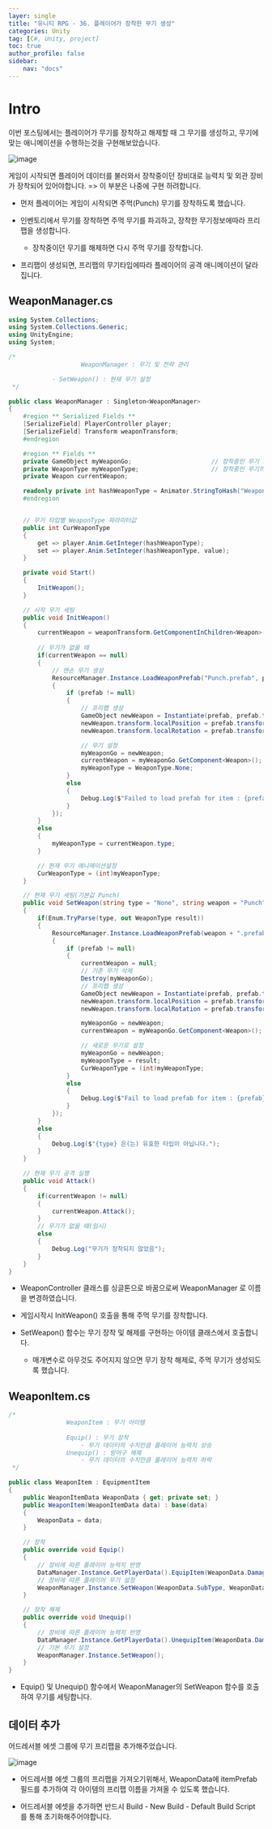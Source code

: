 ```yaml
---
layer: single
title: "유니티 RPG - 36. 플레이어가 장착한 무기 생성"
categories: Unity
tag: [C#, Unity, project]
toc: true
author_profile: false
sidebar: 
    nav: "docs"
---
```



# Intro

이번 포스팅에서는 플레이어가 무기를 장착하고 해제할 때 그 무기를 생성하고, 무기에맞는 애니메이션을 수행하는것을 구현해보았습니다.

![image](/images/2025/2025-02-15/capture_1.gif) 


게임이 시작되면 플레이어 데이터를 불러와서 장착중이던 장비대로 능력치 및 외관 장비가 장착되어 있어야합니다.
=> 이 부분은 나중에 구현 하려합니다.

* 먼저 플레이어는 게임이 시작되면 주먹(Punch) 무기를 장착하도록 했습니다.

* 인벤토리에서 무기를 장착하면 주먹 무기를 파괴하고, 장착한 무기정보에따라 프리팹을 생성합니다.
    - 장착중이던 무기를 해제하면 다시 주먹 무기를 장착합니다.

* 프리팹이 생성되면, 프리팹의 무기타입에따라 플레이어의 공격 애니메이션이 달라집니다.


## WeaponManager.cs

```c#
using System.Collections;
using System.Collections.Generic;
using UnityEngine;
using System;

/*
                    WeaponManager : 무기 및 전략 관리

            - SetWeapon() : 현재 무기 설정
 */

public class WeaponManager : Singleton<WeaponManager>
{
    #region ** Serialized Fields **
    [SerializeField] PlayerController player;
    [SerializeField] Transform weaponTransform;
    #endregion

    #region ** Fields **
    private GameObject myWeaponGo;                      // 장착중인 무기 오브젝트
    private WeaponType myWeaponType;                    // 장착중인 무기의 타입
    private Weapon currentWeapon;

    readonly private int hashWeaponType = Animator.StringToHash("WeaponType");
    #endregion 


    // 무기 타입별 WeaponType 파라미터값 
    public int CurWeaponType
    {
        get => player.Anim.GetInteger(hashWeaponType);
        set => player.Anim.SetInteger(hashWeaponType, value);
    }

    private void Start()
    {
        InitWeapon();
    }

    // 시작 무기 세팅
    public void InitWeapon()
    {
        currentWeapon = weaponTransform.GetComponentInChildren<Weapon>();          // 현재 장착중인 무기 가져오기
        
        // 무기가 없을 때
        if(currentWeapon == null)
        {
            // 맨손 무기 생성
            ResourceManager.Instance.LoadWeaponPrefab("Punch.prefab", prefab =>
            {
                if (prefab != null)
                {
                    // 프리팹 생성
                    GameObject newWeapon = Instantiate(prefab, prefab.transform.position, prefab.transform.rotation, weaponTransform);
                    newWeapon.transform.localPosition = prefab.transform.localPosition;
                    newWeapon.transform.localRotation = prefab.transform.localRotation;

                    // 무기 설정
                    myWeaponGo = newWeapon;
                    currentWeapon = myWeaponGo.GetComponent<Weapon>();
                    myWeaponType = WeaponType.None;
                }
                else
                {
                    Debug.Log($"Failed to load prefab for item : {prefab}");
                }
            });
        }
        else
        {
            myWeaponType = currentWeapon.type;
        }

        // 현재 무기 애니메이션설정
        CurWeaponType = (int)myWeaponType;
    }

    // 현재 무기 세팅(기본값 Punch)
    public void SetWeapon(string type = "None", string weapon = "Punch")
    {
        if(Enum.TryParse(type, out WeaponType result))
        {
            ResourceManager.Instance.LoadWeaponPrefab(weapon + ".prefab", prefab =>
            {
                if (prefab != null)
                {
                    currentWeapon = null;
                    // 기존 무기 삭제
                    Destroy(myWeaponGo);
                    // 프리팹 생성
                    GameObject newWeapon = Instantiate(prefab, prefab.transform.position, prefab.transform.rotation, weaponTransform);
                    newWeapon.transform.localPosition = prefab.transform.localPosition;
                    newWeapon.transform.localRotation = prefab.transform.localRotation;

                    myWeaponGo = newWeapon;
                    currentWeapon = myWeaponGo.GetComponent<Weapon>();

                    // 새로운 무기로 설정
                    myWeaponGo = newWeapon;
                    myWeaponType = result;
                    CurWeaponType = (int)myWeaponType;
                }
                else
                {
                    Debug.Log($"Fail to load prefab for item : {prefab}");
                }
            });
        }
        else
        {
            Debug.Log($"{type} 은(는) 유효한 타입이 아닙니다.");
        }
    }

    // 현재 무기 공격 실행
    public void Attack()
    {
        if(currentWeapon != null)
        {
            currentWeapon.Attack();
        }
        // 무기가 없을 때(임시)
        else
        {
            Debug.Log("무기가 장착되지 않았음");
        }
    }
}
```

* WeaponController 클래스를 싱글톤으로 바꿈으로써 WeaponManager 로 이름을 변경하였습니다.

* 게임시작시 InitWeapon() 호출을 통해 주먹 무기를 장착합니다.

* SetWeapon() 함수는 무기 장착 및 해제를 구현하는 아이템 클래스에서 호출합니다.
    - 매개변수로 아무것도 주어지지 않으면 무기 장착 해제로, 주먹 무기가 생성되도록 했습니다.

## WeaponItem.cs

```c#
/*
                WeaponItem : 무기 아이템
                
                Equip() : 무기 장착
                    - 무기 데이터의 수치만큼 플레이어 능력치 상승
                Unequip() : 방어구 해제
                    - 무기 데이터의 수치만큼 플레이어 능력치 하락
 */

public class WeaponItem : EquipmentItem
{
    public WeaponItemData WeaponData { get; private set; }
    public WeaponItem(WeaponItemData data) : base(data) 
    {
        WeaponData = data;
    }

    // 장착
    public override void Equip()
    {
        // 장비에 따른 플레이어 능력치 반영
        DataManager.Instance.GetPlayerData().EquipItem(WeaponData.Damage, WeaponData.Type);
        // 장비에 따른 플레이어 무기 설정
        WeaponManager.Instance.SetWeapon(WeaponData.SubType, WeaponData.ItemPrefab);
    }

    // 장착 해제
    public override void Unequip()
    {
        // 장비에 따른 플레이어 능력치 반영
        DataManager.Instance.GetPlayerData().UnequipItem(WeaponData.Damage, WeaponData.Type);
        // 기본 무기 설정
        WeaponManager.Instance.SetWeapon();
    }
}
```

* Equip() 및 Unequip() 함수에서 WeaponManager의 SetWeapon 함수를 호출하여 무기를 세팅합니다.


## 데이터 추가

어드레서블 에셋 그룹에 무기 프리팹을 추가해주었습니다.

![image](/images/2025/2025-02-15/capture_2.PNG) 

- 어드레서블 에셋 그룹의 프리팹을 가져오기위해서, WeaponData에 itemPrefab 필드를 추가하여 각 아이템의 프리팹 이름을 가져올 수 있도록 했습니다.

- 어드레서블 에셋을 추가하면 반드시 Build - New Build - Default Build Script 를 통해 초기화해주어야합니다.